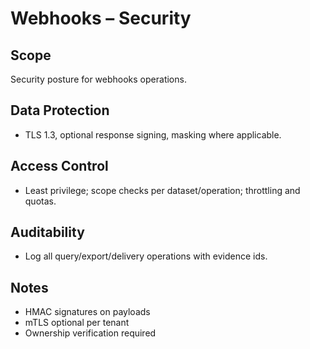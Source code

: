 # Webhooks – Security

## Scope
Security posture for webhooks operations.

## Data Protection
- TLS 1.3, optional response signing, masking where applicable.

## Access Control
- Least privilege; scope checks per dataset/operation; throttling and quotas.

## Auditability
- Log all query/export/delivery operations with evidence ids.

## Notes
- HMAC signatures on payloads
- mTLS optional per tenant
- Ownership verification required
